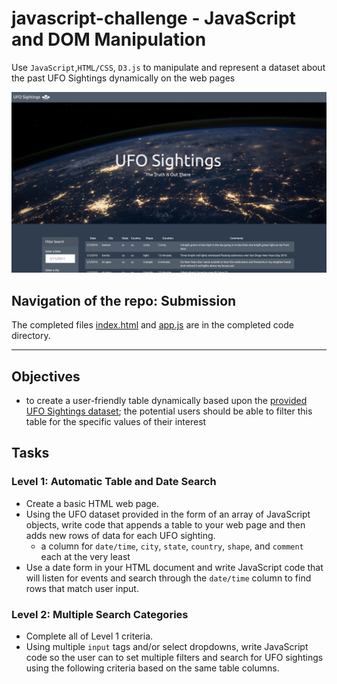 # javascript-challenge - JavaScript and DOM Manipulation
Use `JavaScript`,`HTML/CSS`, `D3.js` to manipulate and represent a dataset about the past UFO Sightings dynamically on the web pages

![preview](UFO-level-1/static/images/preview.png)

## Navigation of the repo: Submission
The completed files [index.html](UFO-level-1/index.html) and [app.js](UFO-level-1/static/js/app.js) are in the completed code directory.

- - -

## Objectives
* to create a user-friendly table dynamically based upon the [provided UFO Sightings dataset](UFO-level-1/static/js/data.js); the potential users should be able to filter this table for the specific values of their interest

## Tasks

### Level 1: Automatic Table and Date Search
* Create a basic HTML web page.
* Using the UFO dataset provided in the form of an array of JavaScript objects, write code that appends a table to your web page and then adds new rows of data for each UFO sighting.
  * a column for `date/time`, `city`, `state`, `country`, `shape`, and `comment` each at the very least
* Use a date form in your HTML document and write JavaScript code that will listen for events and search through the `date/time` column to find rows that match user input.

### Level 2: Multiple Search Categories
* Complete all of Level 1 criteria.
* Using multiple `input` tags and/or select dropdowns, write JavaScript code so the user can to set multiple filters and search for UFO sightings using the following criteria based on the same table columns.

